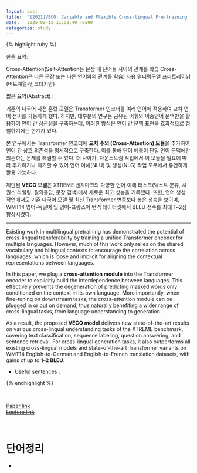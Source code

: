 ```yaml
---
layout: post
title:  "[2021]VECO: Variable and Flexible Cross-lingual Pre-training for Language Understanding and Generation"  
date:   2025-02-13 11:52:40 -0500
categories: study
---
```


{% highlight ruby %}


한줄 요약: 

Cross-Attention(Self-Attention은 문장 내 단어들 사이의 관계를 학습 Cross-Attention은 다른 문장 또는 다른 언어와의 관계를 학습) 사용 멀티링구얼 프리트레이닝(버트계열-인코더기반)  


짧은 요약(Abstract) :    



기존의 다국어 사전 훈련 모델은 Transformer 인코더를 여러 언어에 적용하여 교차 언어 전이를 가능하게 했다. 하지만, 대부분의 연구는 공유된 어휘와 이중언어 문맥만을 활용하여 언어 간 상관성을 구축하는데, 이러한 방식은 언어 간 문맥 표현을 효과적으로 정렬하기에는 한계가 있다. 

본 연구에서는 Transformer 인코더에 **교차 주의 (Cross-Attention) 모듈**을 추가하여 언어 간 상호 의존성을 명시적으로 구축한다. 이를 통해 단어 예측이 단일 언어 문맥에만 의존하는 문제를 해결할 수 있다. 더 나아가, 다운스트림 작업에서 이 모듈을 필요에 따라 추가하거나 제거할 수 있어 언어 이해(NLU) 및 생성(NLG) 작업 모두에서 유연하게 활용 가능하다. 

제안된 **VECO 모델**은 XTREME 벤치마크의 다양한 언어 이해 태스크(텍스트 분류, 시퀀스 라벨링, 질의응답, 문장 검색)에서 새로운 최고 성능을 기록했다. 또한, 언어 생성 작업에서도 기존 다국어 모델 및 최신 Transformer 변종보다 높은 성능을 보이며, WMT14 영어-독일어 및 영어-프랑스어 번역 데이터셋에서 BLEU 점수를 최대 1~2점 향상시켰다.

---


Existing work in multilingual pretraining has demonstrated the potential of cross-lingual transferability by training a unified Transformer encoder for multiple languages. However, much of this work only relies on the shared vocabulary and bilingual contexts to encourage the correlation across languages, which is loose and implicit for aligning the contextual representations between languages.

In this paper, we plug a **cross-attention module** into the Transformer encoder to explicitly build the interdependence between languages. This effectively prevents the degeneration of predicting masked words only conditioned on the context in its own language. More importantly, when fine-tuning on downstream tasks, the cross-attention module can be plugged in or out on demand, thus naturally benefiting a wider range of cross-lingual tasks, from language understanding to generation.

As a result, the proposed **VECO model** delivers new state-of-the-art results on various cross-lingual understanding tasks of the XTREME benchmark, covering text classification, sequence labeling, question answering, and sentence retrieval. For cross-lingual generation tasks, it also outperforms all existing cross-lingual models and state-of-the-art Transformer variants on WMT14 English-to-German and English-to-French translation datasets, with gains of up to **1–2 BLEU**.



* Useful sentences :  


{% endhighlight %}  

<br/>

[Paper link]()  
[~~Lecture link~~]()   

<br/>

# 단어정리  
*  







